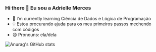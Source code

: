 ### Hi there 👋  Eu sou a Adrielle Merces

- 🌱 I’m currently learning  Ciência de Dados e Lógica de Programação
-  💡 Estou procurando ajuda para os meu primeiros passos mechendo com códigos
- 😄 Pronouns: ela/dela


![Anurag's GitHub stats](https://github-readme-stats.vercel.app/api?username=adriellemerces&show_icons=true&theme=radical)
